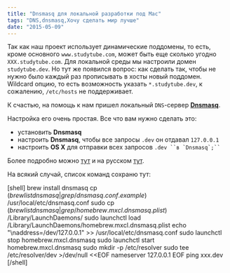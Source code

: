 ```yaml
---
title: "Dnsmasq для локальной разработки под Mac"
tags: "DNS,dnsmasq,Хочу сделать мир лучше"
date: "2015-05-09"
---
```


Так как наш проект использует динамические поддомены, то есть, кроме основного `www.studytube.com`, может быть еще сколько угодно `XXX.studytube.com`. Для локальной среды мы настроили домен `studytube.dev`. Но тут же появился вопрос: как сделать так, чтобы не нужно было каждый раз прописывать в хосты новый поддомен. Wildcard опцию, то есть возможность указать `*.studytube.dev`, к сожалению, `/etc/hosts` не поддерживает.

К счастью, на помощь к нам пришел локальный `DNS`\-сервер **[Dnsmasq](https://www.thekelleys.org.uk/dnsmasq/doc.html)**.

Настройка его очень простая. Все что вам нужно сделать это:

- установить **Dnsmasq**
- настроить **Dnsmasq**, чтобы все запросы `.dev` он отдавал `127.0.0.1`
- настроить **OS X** для отправки всех запросов ```.dev ``в `Dnsmasq`;`` ```

Более подробно можно [тут](https://passingcuriosity.com/2013/dnsmasq-dev-osx/) и на русском [тут](https://kossoff.ru/2014/11/22/%D0%B8%D1%81%D0%BF%D0%BE%D0%BB%D1%8C%D0%B7%D0%BE%D0%B2%D0%B0%D0%BD%D0%B8%D0%B5-dnsmasq-%D0%B4%D0%BB%D1%8F-%D0%BB%D0%BE%D0%BA%D0%B0%D0%BB%D1%8C%D0%BD%D0%BE%D0%B9-%D1%80%D0%B0%D0%B7%D1%80%D0%B0%D0%B1%D0%BE%D1%82%D0%BA%D0%B8-%D0%BD%D0%B0-os-x).

На всякий случай, список команд сохраню тут:

\[shell\] brew install dnsmasq cp $(brew list dnsmasq | grep /dnsmasq.conf.example$) /usr/local/etc/dnsmasq.conf sudo cp $(brew list dnsmasq | grep /homebrew.mxcl.dnsmasq.plist$) /Library/LaunchDaemons/ sudo launchctl load /Library/LaunchDaemons/homebrew.mxcl.dnsmasq.plist echo "\\naddress=/dev/127.0.0.1" >> /usr/local/etc/dnsmasq.conf sudo launchctl stop homebrew.mxcl.dnsmasq sudo launchctl start homebrew.mxcl.dnsmasq sudo mkdir -p /etc/resolver sudo tee /etc/resolver/dev >/dev/null <<EOF nameserver 127.0.0.1 EOF ping xxx.dev \[/shell\]
